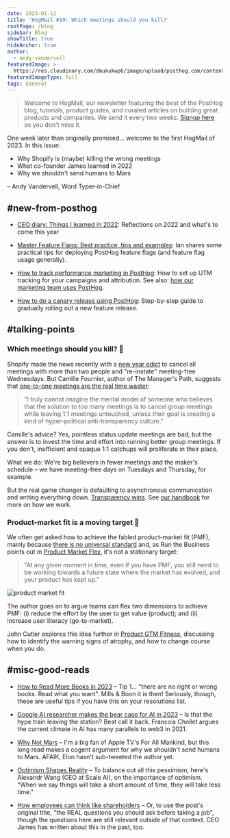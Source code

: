 ```yaml
---
date: 2023-01-12
title: 'HogMail #19: Which meetings should you kill?'
rootPage: /blog
sidebar: Blog
showTitle: true
hideAnchor: true
author:
  - andy-vandervell
featuredImage: >-
  https://res.cloudinary.com/dmukukwp6/image/upload/posthog.com/contents/images/blog/hogmail.png
featuredImageType: full
tags: General
---
```


> Welcome to HogMail, our newsletter featuring the best of the PostHog blog, tutorials, product guides, and curated articles on building great products and companies. We send it every two weeks. [Signup here](https://newsletter.posthog.com/subscribe) so you don't miss it.

One week later than originally promised... welcome to the first HogMail of 2023. In this issue:

- Why Shopify is (maybe) killing the wrong meetings
- What co-founder James learned in 2022
- Why we shouldn't send humans to Mars
 
– Andy Vandervell, Word Typer-in-Chief

## #new-from-posthog

- [CEO diary: Things I learned in 2022](https://posthog.com/blog/2022-review): Reflections on 2022 and what's to come this year

- [Master Feature Flags: Best practice, tips and examples](https://posthog.com/blog/feature-flag-best-practices): Ian shares some practical tips for deploying PostHog feature flags (and feature flag usage generally).

- [How to track performance marketing in PostHog](https://posthog.com/tutorials/performance-marketing): How to set up UTM tracking for your campaigns and attribution. See also: [how our marketing team uses PostHog](https://posthog.com/blog/posthog-marketing).

- [How to do a canary release using PostHog](/tutorials/canary-release): Step-by-step guide to gradually rolling out a new feature release.

## #talking-points

### Which meetings should you kill? 📢

Shopify made the news recently with a [new year edict](https://www.forbes.com/sites/jenamcgregor/2023/01/03/shopify-is-canceling-all-meetings-with-more-than-two-people-from-workers-calendars-and-urging-few-to-be-added-back/) to cancel all meetings with more than two people and "re-instate" meeting-free Wednesdays. But Camille Fournier, author of The Manager's Path, suggests that [one-to-one meetings are the real time waster](https://skamille.medium.com/which-meetings-should-you-kill-7430467c005b):

> "I truly cannot imagine the mental model of someone who believes that the solution to too many meetings is to cancel group meetings while leaving 1:1 meetings untouched, unless their goal is creating a kind of hyper-political anti-transparency culture."

Camille's advice? Yes, pointless status update meetings are bad, but the answer is to invest the time and effort into running better group meetings. If you don't, inefficient and opaque 1:1 catchups will proliferate in their place.

What we do: We're big believers in fewer meetings and the maker's schedule – we have meeting-free days on Tuesdays and Thursday, for example.

But the real game changer is defaulting to asynchronous communication and writing everything down. [Transparency wins](https://posthog.com/blog/how-to-run-a-transparent-company). See [our handbook](https://posthog.com/handbook/company/culture) for more on how we work.
 
### Product-market fit is a moving target 🎯

We often get asked how to achieve the fabled product-market fit (PMF), mainly because [there is no universal standard](/blog/product-market-fit-game) and, as Run the Business points out in [Product Market Flex](https://runthebusiness.substack.com/p/product-market-flex), it's not a stationary target:

>"At any given moment in time, even if you have PMF, you still need to be working towards a future state where the market has evolved, and your product has kept up."

![product market fit](https://res.cloudinary.com/dmukukwp6/image/upload/v1710055416/posthog.com/contents/images/blog/product-market-flex.jpeg)
 
The author goes on to argue teams can flex two dimensions to achieve PMF: (i) reduce the effort by the user to get value (product); and (ii) increase user literacy (go-to-market).

John Cutler explores this idea further in [Product GTM Fitness](https://cutlefish.substack.com/p/tbm-4152-product-gtm-fitness), discussing how to identify the warning signs of atrophy, and how to change course when you do.

## #misc-good-reads

- [How to Read More Books in 2023](https://readmorebooks.substack.com/p/how-to-read-more-books-in-2023) – Tip 1... "there are no right or wrong books. Read what you want". Mills & Boon it is then! Seriously, though, these are useful tips if you have this on your resolutions list.
 
- [Google AI researcher makes the bear case for AI in 2023](https://twitter.com/fchollet/status/1612142423425138688) – Is that the hype train leaving the station? Best call it back. Francois Chollet argues the current climate in AI has many parallels to web3 in 2021.
 
- [Why Not Mars](https://idlewords.com/2023/1/why_not_mars.htm) – I'm a big fan of Apple TV's For All Mankind, but this long read makes a cogent argument for why we shouldn't send humans to Mars. AFAIK, Elon hasn't sub-tweeted the author yet.
 
- [Optimism Shapes Reality](https://alexw.substack.com/p/optimism-shapes-reality) – To balance out all this pessimism, here's Alexandr Wang (CEO at Scale AI), on the importance of optimism. "When we say things will take a short amount of time, they will take less time."
 
- [How employees can think like shareholders](https://www.mostlymetrics.com/p/questions-to-ask-before-taking-a) – Or, to use the post's original title, "the REAL questions you should ask before taking a job", though the questions here are still relevant outside of that context. CEO James has written about this in the past, too.

<NewsletterForm />
